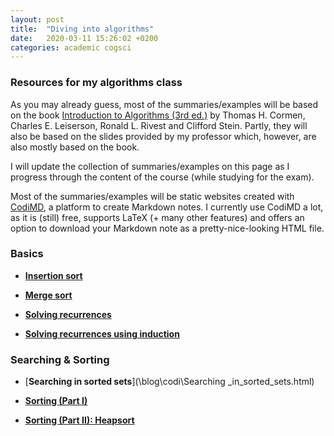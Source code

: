 ```yaml
---
layout: post
title:  "Diving into algorithms"
date:   2020-03-11 15:26:02 +0200
categories: academic cogsci
---
```

### Resources for my algorithms class

As you may already guess, most of the summaries/examples will be based on the book [Introduction to Algorithms (3rd ed.)](https://mitpress.mit.edu/books/introduction-algorithms-third-edition) by Thomas H. Cormen, Charles E. Leiserson, Ronald L. Rivest and Clifford Stein. Partly, they will also be based on the slides provided by my professor which, however, are also mostly based on the book.

I will update the collection of summaries/examples on this page as I progress through the content of the course (while studying for the exam).

Most of the summaries/examples will be static websites created with [CodiMD](https://md.kif.rocks/), a platform to create Markdown notes.
I currently use CodiMD a lot, as it is (still) free, supports LaTeX (+ many other features) and offers an option to download your Markdown note as a pretty-nice-looking HTML file.

### Basics

+ [**Insertion sort**](\blog\codi\InsertionSort.html)

+ [**Merge sort**](\blog\codi\MergeSort.html)

+ [**Solving recurrences**](\blog\codi\Recurrences.html)

+ [**Solving recurrences using induction**](\blog\codi\Recurrences_induction.html)

### Searching & Sorting

+ [**Searching in sorted sets**](\blog\codi\Searching _in_sorted_sets.html)

+ [**Sorting (Part I)**](\blog\codi\Sorting_Part_I.html)

+ [**Sorting (Part II): Heapsort**](\blog\codi\Sorting_Part_II.html)
